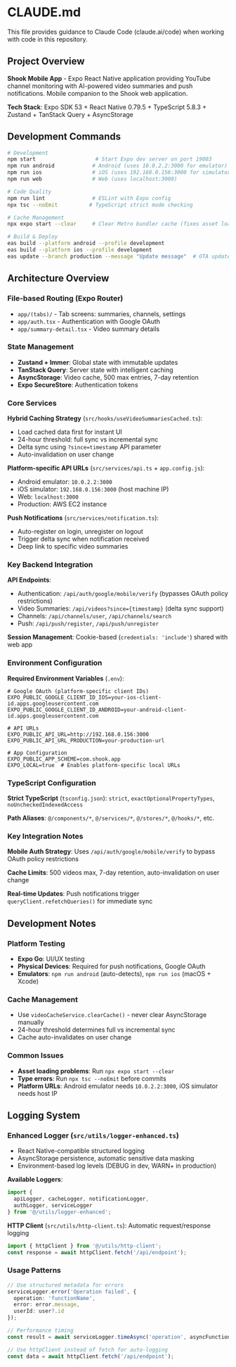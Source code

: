 # CLAUDE.md

This file provides guidance to Claude Code (claude.ai/code) when working with code in this repository.

## Project Overview

**Shook Mobile App** - Expo React Native application providing YouTube channel monitoring with AI-powered video summaries and push notifications. Mobile companion to the Shook web application.

**Tech Stack**: Expo SDK 53 + React Native 0.79.5 + TypeScript 5.8.3 + Zustand + TanStack Query + AsyncStorage

## Development Commands

```bash
# Development
npm start                   # Start Expo dev server on port 19003
npm run android            # Android (uses 10.0.2.2:3000 for emulator)
npm run ios                # iOS (uses 192.168.0.156:3000 for simulator)
npm run web                # Web (uses localhost:3000)

# Code Quality
npm run lint               # ESLint with Expo config
npx tsc --noEmit          # TypeScript strict mode checking

# Cache Management
npx expo start --clear     # Clear Metro bundler cache (fixes asset loading issues)

# Build & Deploy
eas build --platform android --profile development
eas build --platform ios --profile development  
eas update --branch production --message "Update message"  # OTA updates
```

## Architecture Overview

### File-based Routing (Expo Router)
- `app/(tabs)/` - Tab screens: summaries, channels, settings  
- `app/auth.tsx` - Authentication with Google OAuth
- `app/summary-detail.tsx` - Video summary details

### State Management
- **Zustand + Immer**: Global state with immutable updates  
- **TanStack Query**: Server state with intelligent caching
- **AsyncStorage**: Video cache, 500 max entries, 7-day retention
- **Expo SecureStore**: Authentication tokens

### Core Services

**Hybrid Caching Strategy** (`src/hooks/useVideoSummariesCached.ts`):
- Load cached data first for instant UI
- 24-hour threshold: full sync vs incremental sync  
- Delta sync using `?since=timestamp` API parameter
- Auto-invalidation on user change

**Platform-specific API URLs** (`src/services/api.ts` + `app.config.js`):
- Android emulator: `10.0.2.2:3000`
- iOS simulator: `192.168.0.156:3000` (host machine IP)
- Web: `localhost:3000`
- Production: AWS EC2 instance

**Push Notifications** (`src/services/notification.ts`):
- Auto-register on login, unregister on logout
- Trigger delta sync when notification received  
- Deep link to specific video summaries

### Key Backend Integration

**API Endpoints**:
- Authentication: `/api/auth/google/mobile/verify` (bypasses OAuth policy restrictions)  
- Video Summaries: `/api/videos?since={timestamp}` (delta sync support)
- Channels: `/api/channels/user`, `/api/channels/search`
- Push: `/api/push/register`, `/api/push/unregister`

**Session Management**: Cookie-based (`credentials: 'include'`) shared with web app

### Environment Configuration

**Required Environment Variables** (`.env`):
```env
# Google OAuth (platform-specific client IDs)
EXPO_PUBLIC_GOOGLE_CLIENT_ID_IOS=your-ios-client-id.apps.googleusercontent.com
EXPO_PUBLIC_GOOGLE_CLIENT_ID_ANDROID=your-android-client-id.apps.googleusercontent.com

# API URLs
EXPO_PUBLIC_API_URL=http://192.168.0.156:3000
EXPO_PUBLIC_API_URL_PRODUCTION=your-production-url

# App Configuration  
EXPO_PUBLIC_APP_SCHEME=com.shook.app
EXPO_LOCAL=true  # Enables platform-specific local URLs
```

### TypeScript Configuration

**Strict TypeScript** (`tsconfig.json`): `strict`, `exactOptionalPropertyTypes`, `noUncheckedIndexedAccess`

**Path Aliases**: `@/components/*`, `@/services/*`, `@/stores/*`, `@/hooks/*`, etc.

### Key Integration Notes

**Mobile Auth Strategy**: Uses `/api/auth/google/mobile/verify` to bypass OAuth policy restrictions

**Cache Limits**: 500 videos max, 7-day retention, auto-invalidation on user change

**Real-time Updates**: Push notifications trigger `queryClient.refetchQueries()` for immediate sync

## Development Notes

### Platform Testing
- **Expo Go**: UI/UX testing  
- **Physical Devices**: Required for push notifications, Google OAuth
- **Emulators**: `npm run android` (auto-detects), `npm run ios` (macOS + Xcode)

### Cache Management
- Use `videoCacheService.clearCache()` - never clear AsyncStorage manually
- 24-hour threshold determines full vs incremental sync
- Cache auto-invalidates on user change

### Common Issues
- **Asset loading problems**: Run `npx expo start --clear` 
- **Type errors**: Run `npx tsc --noEmit` before commits
- **Platform URLs**: Android emulator needs `10.0.2.2:3000`, iOS simulator needs host IP

## Logging System

### Enhanced Logger (`src/utils/logger-enhanced.ts`)
- React Native-compatible structured logging
- AsyncStorage persistence, automatic sensitive data masking
- Environment-based log levels (DEBUG in dev, WARN+ in production)

**Available Loggers**:
```typescript
import { 
  apiLogger, cacheLogger, notificationLogger, 
  authLogger, serviceLogger 
} from '@/utils/logger-enhanced';
```

**HTTP Client** (`src/utils/http-client.ts`): Automatic request/response logging
```typescript
import { httpClient } from '@/utils/http-client';
const response = await httpClient.fetch('/api/endpoint');
```

### Usage Patterns
```typescript
// Use structured metadata for errors
serviceLogger.error('Operation failed', {
  operation: 'functionName',
  error: error.message,
  userId: user?.id
});

// Performance timing
const result = await serviceLogger.timeAsync('operation', asyncFunction);

// Use httpClient instead of fetch for auto-logging
const data = await httpClient.fetch('/api/endpoint');
```